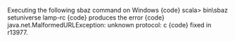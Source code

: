 Executing the following sbaz command on Windows
{code}
scala> bin\sbaz setuniverse lamp-rc
{code}
produces the error
{code}
java.net.MalformedURLException: unknown protocol: c
{code}
fixed in r13977.
